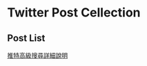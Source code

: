 # Twitter Post Cellection

## Post List

[推特高級搜尋詳細說明](https://x.com/0xCheshire/status/1838070132461253058)

